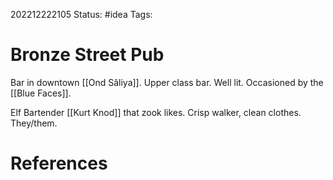 202212222105
Status: #idea
Tags: 

# Bronze Street Pub
Bar in downtown [[Ond Sâliya]]. Upper class bar.
Well lit.
Occasioned by the [[Blue Faces]].

Elf Bartender [[Kurt Knod]] that zook likes. Crisp walker, clean clothes. They/them.


# References

